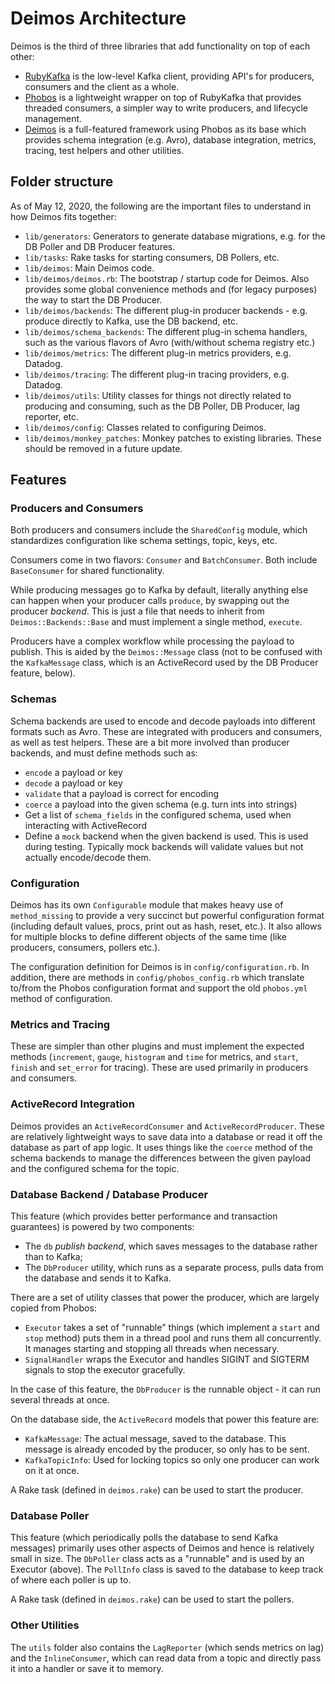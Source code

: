 # Deimos Architecture

Deimos is the third of three libraries that add functionality on top of each 
other:

* [RubyKafka](https://github.com/zendesk/ruby-kafka) is the low-level Kafka
  client, providing API's for producers, consumers and the client as a whole.
* [Phobos](https://github.com/phobos/phobos) is a lightweight wrapper on top
  of RubyKafka that provides threaded consumers, a simpler way to write
  producers, and lifecycle management.
* [Deimos](https://github.com/flipp-oss/deimos/) is a full-featured framework
  using Phobos as its base which provides schema integration (e.g. Avro), 
  database integration, metrics, tracing, test helpers and other utilities.
  
## Folder structure

As of May 12, 2020, the following are the important files to understand in how
Deimos fits together:
* `lib/generators`: Generators to generate database migrations, e.g.
   for the DB Poller and DB Producer features.
* `lib/tasks`: Rake tasks for starting consumers, DB Pollers, etc.
* `lib/deimos`: Main Deimos code.
* `lib/deimos/deimos.rb`: The bootstrap / startup code for Deimos. Also provides
   some global convenience methods and (for legacy purposes) the way to 
   start the DB Producer.
* `lib/deimos/backends`: The different plug-in producer backends - e.g. produce
   directly to Kafka, use the DB backend, etc.
* `lib/deimos/schema_backends`: The different plug-in schema handlers, such
  as the various flavors of Avro (with/without schema registry etc.)
* `lib/deimos/metrics`: The different plug-in metrics providers, e.g. Datadog.
* `lib/deimos/tracing`: The different plug-in tracing providers, e.g. Datadog.
* `lib/deimos/utils`: Utility classes for things not directly related to
   producing and consuming, such as the DB Poller, DB Producer, lag reporter, etc.
* `lib/deimos/config`: Classes related to configuring Deimos.
* `lib/deimos/monkey_patches`: Monkey patches to existing libraries. These
   should be removed in a future update.

## Features

### Producers and Consumers

Both producers and consumers include the `SharedConfig` module, which 
standardizes configuration like schema settings, topic, keys, etc.

Consumers come in two flavors: `Consumer` and `BatchConsumer`. Both include
`BaseConsumer` for shared functionality.

While producing messages go to Kafka by default, literally anything else
can happen when your producer calls `produce`, by swapping out the producer
_backend_. This is just a file that needs to inherit from `Deimos::Backends::Base`
and must implement a single method, `execute`.

Producers have a complex workflow while processing the payload to publish. This
is aided by the `Deimos::Message` class (not to be confused with the 
`KafkaMessage` class, which is an ActiveRecord used by the DB Producer feature,
below).

### Schemas

Schema backends are used to encode and decode payloads into different formats
such as Avro. These are integrated with producers and consumers, as well
as test helpers. These are a bit more involved than producer backends, and
must define methods such as:
* `encode` a payload or key
* `decode` a payload or key
* `validate` that a payload is correct for encoding
* `coerce` a payload into the given schema (e.g. turn ints into strings)
* Get a list of `schema_fields` in the configured schema, used when interacting
  with ActiveRecord
* Define a `mock` backend when the given backend is used. This is used
  during testing. Typically mock backends will validate values but not
  actually encode/decode them.

### Configuration

Deimos has its own `Configurable` module that makes heavy use of `method_missing`
to provide a very succinct but powerful configuration format (including
default values, procs, print out as hash, reset, etc.). It also
allows for multiple blocks to define different objects of the same time
(like producers, consumers, pollers etc.).

The configuration definition for Deimos is in `config/configuration.rb`. In
addition, there are methods in `config/phobos_config.rb` which translate to/from
the Phobos configuration format and support the old `phobos.yml` method
of configuration.

### Metrics and Tracing

These are simpler than other plugins and must implement the expected methods
(`increment`, `gauge`, `histogram` and `time` for metrics, and `start`, `finish`
and `set_error` for tracing). These are used primarily in producers and consumers.

### ActiveRecord Integration

Deimos provides an `ActiveRecordConsumer` and `ActiveRecordProducer`. These are
relatively lightweight ways to save data into a database or read it off 
the database as part of app logic. It uses things like the `coerce` method
of the schema backends to manage the differences between the given payload
and the configured schema for the topic.

### Database Backend / Database Producer

This feature (which provides better performance and transaction guarantees)
is powered by two components:
* The `db` _publish backend_, which saves messages to the database rather
  than to Kafka;
* The `DbProducer` utility, which runs as a separate process, pulls data
  from the database and sends it to Kafka.

There are a set of utility classes that power the producer, which are largely
copied from Phobos:
* `Executor` takes a set of "runnable" things (which implement a `start` and `stop`
  method) puts them in a thread pool and runs them all concurrently. It
  manages starting and stopping all threads when necessary.
* `SignalHandler` wraps the Executor and handles SIGINT and SIGTERM signals
  to stop the executor gracefully.
  
In the case of this feature, the `DbProducer` is the runnable object - it
can run several threads at once.

On the database side, the `ActiveRecord` models that power this feature are:
* `KafkaMessage`: The actual message, saved to the database. This message
  is already encoded by the producer, so only has to be sent.
* `KafkaTopicInfo`: Used for locking topics so only one producer can work
  on it at once.
  
A Rake task (defined in `deimos.rake`) can be used to start the producer.
  
### Database Poller

This feature (which periodically polls the database to send Kafka messages)
primarily uses other aspects of Deimos and hence is relatively small in size.
The `DbPoller` class acts as a "runnable" and is used by an Executor (above).
The `PollInfo` class is saved to the database to keep track of where each
poller is up to.

A Rake task (defined in `deimos.rake`) can be used to start the pollers.

### Other Utilities

The `utils` folder also contains the `LagReporter` (which sends metrics on
lag) and the `InlineConsumer`, which can read data from a topic and directly
pass it into a handler or save it to memory.
